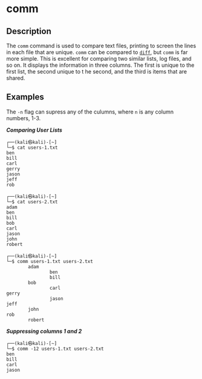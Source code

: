 # comm
## Description

The `comm` command is used to compare text files, printing to screen the lines in each file that are unique. `comm` can be compared to [`diff`](diff.md), but `comm` is far more simple. This is excellent for comparing two similar lists, log files, and so on. It displays the information in three columns. The first is unique to the first list, the second unique to t he second, and the third is items that are shared. 

## Examples 
The `-n` flag can supress any of the culumns, where `n` is any column numbers, 1-3. 

***Comparing User Lists***
```
┌──(kali㉿kali)-[~]
└─$ cat users-1.txt                    
ben
bill
carl
gerry
jason
jeff
rob
                                                                                     
┌──(kali㉿kali)-[~]
└─$ cat users-2.txt 
adam
ben
bill
bob
carl
jason
john
robert
                                                                                     
┌──(kali㉿kali)-[~]
└─$ comm users-1.txt users-2.txt
        adam
                ben
                bill
        bob
                carl
gerry
                jason
jeff
        john
rob
        robert
```

***Suppressing columns 1 and 2***
```
┌──(kali㉿kali)-[~]
└─$ comm -12 users-1.txt users-2.txt 
ben
bill
carl
jason
```                                                                     
